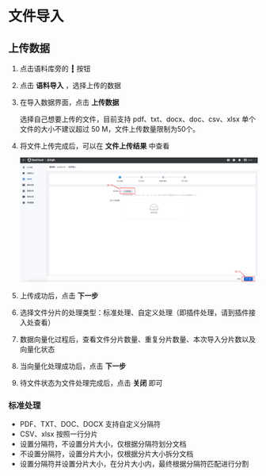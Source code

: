 # 文件导入

## 上传数据

1. 点击语料库旁的 **┇** 按钮

2. 点击 **语料导入** ，选择上传的数据

3. 在导入数据界面，点击 **上传数据**

    选择自己想要上传的文件，目前支持 pdf、txt、docx、doc、csv、xlsx
    单个文件的大小不建议超过 50 M，文件上传数量限制为50个。

4. 将文件上传完成后，可以在 **文件上传结果** 中查看

    ![upload-date](./images/upload-date.png)

5. 上传成功后，点击 **下一步**

6. 选择文件分片的处理类型：标准处理、自定义处理（即插件处理，请到插件接入处查看）

7. 数据向量化过程后，查看文件分片数量、重复分片数量、本次导入分片数以及向量化状态

8. 当向量化处理成功后，点击 **下一步**

9. 待文件状态为文件处理完成后，点击 **关闭** 即可

### 标准处理

- PDF、TXT、DOC、DOCX 支持自定义分隔符
- CSV、xlsx 按照一行分片
- 设置分隔符，不设置分片大小，仅根据分隔符划分文档
- 不设置分隔符，设置分片大小，仅根据分片大小拆分文档
- 设置分隔符并设置分片大小，在分片大小内，最终根据分隔符匹配进行分割
